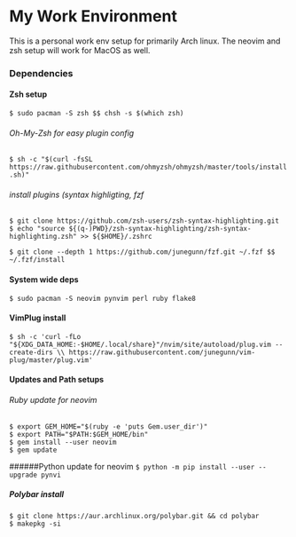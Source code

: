 # My Work Environment

This is a personal work env setup for primarily Arch linux. The neovim and zsh setup will work for MacOS as well.

### Dependencies

#### Zsh setup
`$ sudo pacman -S zsh $$ chsh -s $(which zsh)`

###### Oh-My-Zsh for easy plugin config
`$ sh -c "$(curl -fsSL https://raw.githubusercontent.com/ohmyzsh/ohmyzsh/master/tools/install.sh)"`

###### install plugins (syntax highligting, fzf
```
$ git clone https://github.com/zsh-users/zsh-syntax-highlighting.git
$ echo "source ${(q-)PWD}/zsh-syntax-highlighting/zsh-syntax-highlighting.zsh" >> ${$HOME}/.zshrc
```

`$ git clone --depth 1 https://github.com/junegunn/fzf.git ~/.fzf $$ ~/.fzf/install`

#### System wide deps
`$ sudo pacman -S neovim pynvim perl ruby flake8`

#### VimPlug install
`$ sh -c 'curl -fLo "${XDG_DATA_HOME:-$HOME/.local/share}"/nvim/site/autoload/plug.vim --create-dirs \\
       https://raw.githubusercontent.com/junegunn/vim-plug/master/plug.vim'`

#### Updates and Path setups
###### Ruby update for neovim
```
$ export GEM_HOME="$(ruby -e 'puts Gem.user_dir')"
$ export PATH="$PATH:$GEM_HOME/bin"
$ gem install --user neovim
$ gem update
```

######Python update for neovim
`$ python -m pip install --user --upgrade pynvi`

##### Polybar install
```
$ git clone https://aur.archlinux.org/polybar.git && cd polybar
$ makepkg -si
```
